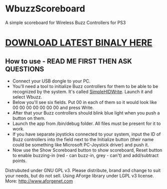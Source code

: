# WbuzzScoreboard
A simple scoreboard for Wireless Buzz Controllers for PS3

# [DOWNLOAD LATEST BINALY HERE](https://yadi.sk/d/wi7_H_da3Hs3wj)

## How to use - READ ME FIRST THEN ASK QUESTIONS
* Connect your USB dongle to your PC.
* You'll need a tool to initialize Buzz controllers for them to be able to be recognized by the system. It's called [SimpleHIDWrite](http://janaxelson.com/hidpage.htm). Launch it and select Wbuzz.
* Below you'll see six fields. Put 00 in each of them so it would look like 00 00 00 00 00 00 00 and press Write.
* After that your Buzz controllers should blink blue light when you push a button on them.
* Launch the app from /bin/debug folder. All files must be present for it to work.
* If you have separate joysticks connected to your system, input the ID of Buzz controllers into the field next to the Initialize button (their name could be something like Microsoft PC-Joystick driver) and push it.
* Now use the Show Scoreboard button to show scoreboard, Reset button to enable buzzing-in (red - can buzz-in, grey - can't) and add/subtract points. <br />

Distrubuted under GNU GPL v3. Please distribute, brand and change to suit your needs, but do not sell.
Using AForge library under LGPL v3 license. More: http://www.aforgenet.com
